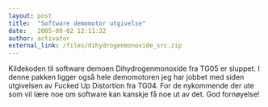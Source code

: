 ```yaml
---
layout: post
title:  "Software demomotor utgivelse"
date:   2005-09-02 12:11:32
author: activator
external_link: /files/dihydrogenmonoxide_src.zip
---
```

Kildekoden til software demoen Dihydrogenmonoxide fra TG05 er sluppet. I
denne pakken ligger også hele demomotoren jeg har jobbet med siden
utgivelsen av Fucked Up Distortion fra TG04. For de nykommende der ute
som vil lære noe om software kan kanskje få noe ut av det. God
fornøyelse!

